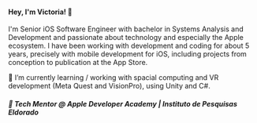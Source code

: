 <h4 align="left">
  Hey, I'm Victoria! 👋 
</h4>
<p align="left">
  I'm Senior iOS Software Engineer with bachelor in Systems Analysis and Development and passionate about technology and especially the Apple ecosystem. I have been working with development and coding for about 5 years, precisely with mobile development for iOS, including projects from conception to publication at the App Store.

 🌱 I’m currently learning / working with spacial computing and VR development (Meta Quest and VisionPro), using Unity and C#.
</p>
<h5 align="left">💼 Tech Mentor @ Apple Developer Academy | Instituto de Pesquisas Eldorado </h5>
